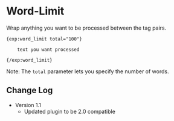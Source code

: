 # Word-Limit

Wrap anything you want to be processed between the tag pairs.

    {exp:word_limit total="100"}

        text you want processed

    {/exp:word_limit}

Note: The `total` parameter lets you specify the number of words.

## Change Log

- Version 1.1
    - Updated plugin to be 2.0 compatible
